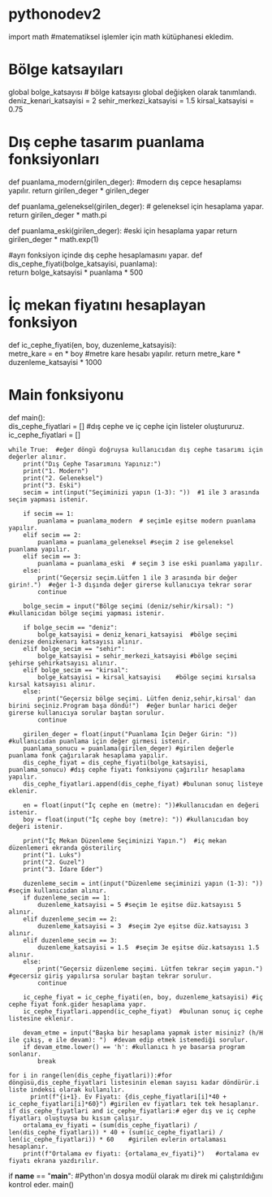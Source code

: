 # pythonodev2
import math  #matematiksel işlemler için math kütüphanesi ekledim.

# Bölge katsayıları
global bolge_katsayısı   # bölge katsayısı global değişken olarak tanımlandı.
deniz_kenari_katsayisi = 2
sehir_merkezi_katsayisi = 1.5
kirsal_katsayisi = 0.75

# Dış cephe tasarım puanlama fonksiyonları
def puanlama_modern(girilen_deger):          #modern dış cepce hesaplamsı yapılır.
    return girilen_deger * girilen_deger

def puanlama_geleneksel(girilen_deger):    # geleneksel için hesaplama yapar.
    return girilen_deger * math.pi

def puanlama_eski(girilen_deger):   #eski için hesaplama yapar
    return girilen_deger * math.exp(1)

 #ayrı fonksiyon içinde dış cephe hesaplamasını yapar.
def dis_cephe_fiyati(bolge_katsayisi, puanlama):   
    return bolge_katsayisi * puanlama * 500

# İç mekan fiyatını hesaplayan fonksiyon
def ic_cephe_fiyati(en, boy, duzenleme_katsayisi):  
    metre_kare = en * boy    #metre kare hesabı yapılır.
    return metre_kare * duzenleme_katsayisi * 1000

# Main fonksiyonu
def main():   
    dis_cephe_fiyatlari = []  #dış cephe ve iç cephe için listeler oluştururuz.
    ic_cephe_fiyatlari = []
    
    while True:  #eğer döngü doğruysa kullanıcıdan dış cephe tasarımı için değerler alınır.
        print("Dış Cephe Tasarımını Yapınız:")   
        print("1. Modern")       
        print("2. Geleneksel")      
        print("3. Eski")       
        secim = int(input("Seçiminizi yapın (1-3): "))  #1 ile 3 arasında seçim yapması istenir.
      
        if secim == 1:
            puanlama = puanlama_modern  # seçim1e eşitse modern puanlama yapılır.
        elif secim == 2:
            puanlama = puanlama_geleneksel #seçim 2 ise geleneksel puanlama yapılır.
        elif secim == 3:
            puanlama = puanlama_eski  # seçim 3 ise eski puanlama yapılır.
        else:
            print("Geçersiz seçim.Lütfen 1 ile 3 arasında bir değer girin!.")  #eğer 1-3 dışında değer girerse kullanıcıya tekrar sorar
            continue
        
        bolge_secim = input("Bölge seçimi (deniz/sehir/kirsal): ") #kullanıcıdan bölge seçimi yapması istenir.
      
        if bolge_secim == "deniz":
            bolge_katsayisi = deniz_kenari_katsayisi  #bölge seçimi denizse denizkenarı katsayısı alınır.
        elif bolge_secim == "sehir":    
            bolge_katsayisi = sehir_merkezi_katsayisi #bölge seçimi şehirse şehirkatsayısı alınır.
        elif bolge_secim == "kirsal":        
            bolge_katsayisi = kirsal_katsayisi    #bölge seçimi kırsalsa kırsal katsayısı alınır.
        else:           
            print("Geçersiz bölge seçimi. Lütfen deniz,sehir,kirsal' dan birini seçiniz.Program başa döndü!")  #eğer bunlar harici değer girerse kullanıcıya sorular baştan sorulur.
            continue
        
        girilen_deger = float(input("Puanlama İçin Değer Girin: ")) #kullanıcıdan puanlama için değer girmesi istenir.
        puanlama_sonucu = puanlama(girilen_deger) #girilen değerle puanlama fonk çağırılarak hesaplama yapılır.
        dis_cephe_fiyat = dis_cephe_fiyati(bolge_katsayisi, puanlama_sonucu) #dış cephe fiyatı fonksiyonu çağırılır hesaplama yapılır.
        dis_cephe_fiyatlari.append(dis_cephe_fiyat) #bulunan sonuç listeye eklenir.

        en = float(input("İç cephe en (metre): "))#kullanıcıdan en değeri istenir.
        boy = float(input("İç cephe boy (metre): ")) #kullanıcıdan boy değeri istenir.

        print("İç Mekan Düzenleme Seçiminizi Yapın.")  #iç mekan düzenlemeri ekranda gösterilirç
        print("1. Luks")    
        print("2. Guzel")     
        print("3. Idare Eder")

        duzenleme_secim = int(input("Düzenleme seçiminizi yapın (1-3): ")) #seçim kullanıcıdan alınır.
        if duzenleme_secim == 1:
            duzenleme_katsayisi = 5 #seçim 1e eşitse düz.katsayısı 5 alınır.
        elif duzenleme_secim == 2:
            duzenleme_katsayisi = 3  #seçim 2ye eşitse düz.katsayısı 3 alınır.
        elif duzenleme_secim == 3:
            duzenleme_katsayisi = 1.5  #seçim 3e eşitse düz.katsayısı 1.5 alınır.
        else:         
            print("Geçersiz düzenleme seçimi. Lütfen tekrar seçim yapın.") #gecersiz giriş yapılırsa sorular baştan tekrar sorulur.
            continue
      
        ic_cephe_fiyat = ic_cephe_fiyati(en, boy, duzenleme_katsayisi) #iç cephe fiyat fonk.gider hesaplama yapr.
        ic_cephe_fiyatlari.append(ic_cephe_fiyat)  #bulunan sonuç iç cephe listesine eklenir.
      
        devam_etme = input("Başka bir hesaplama yapmak ister misiniz? (h/H ile çıkış, e ile devam): ")  #devam edip etmek istemediği sorulur.  
        if devam_etme.lower() == 'h': #kullanıcı h ye basarsa program sonlanır.
            break
    
    for i in range(len(dis_cephe_fiyatlari)):#for döngüsü,dis_cephe_fiyatlari listesinin eleman sayısı kadar döndürür.i liste indeksi olarak kullanılır.
          print(f"{i+1}. Ev Fiyatı: {dis_cephe_fiyatlari[i]*40 + ic_cephe_fiyatlari[i]*60}") #girilen ev fiyatları tek tek hesaplanır.
    if dis_cephe_fiyatlari and ic_cephe_fiyatlari:# eğer dış ve iç cephe fiyatları oluştuysa bu kısım çalışır.
        ortalama_ev_fiyati = (sum(dis_cephe_fiyatlari) / len(dis_cephe_fiyatlari)) * 40 + (sum(ic_cephe_fiyatlari) / len(ic_cephe_fiyatlari)) * 60    #girilen evlerin ortalaması hesaplanır.
        print(f"Ortalama ev fiyatı: {ortalama_ev_fiyati}")   #ortalama ev fiyatı ekrana yazdırılır.

if __name__ == "__main__": #Python'ın dosya modül olarak mı direk mi çalıştırıldığını kontrol eder.
    main()
